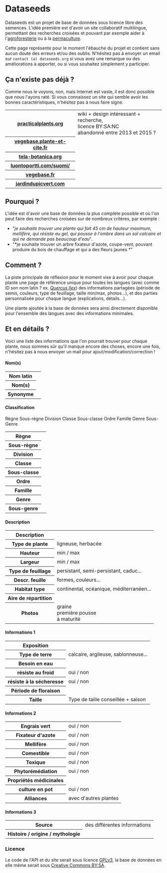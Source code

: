 # Dataseeds

Dataseeds est un projet de base de données sous licence libre des semences. L'idée première est d'avoir un site collaboratif multilingue, permettant des recherches croisées et pouvant par exemple aider à l'[agroforesterie](https://fr.wikipedia.org/wiki/Agroforesterie) ou à la [permaculture](https://fr.wikipedia.org/wiki/Permaculture).

Cette page représente pour le moment l'ébauche du projet et contient sans aucun doute des erreurs et/ou des oublis. N'hésitez pas à envoyer un email sur `contact (a) dataseeds.org` si vous avez une remarque ou des améliorations à apporter, ou si vous souhaitez simplement y participer.

## Ça n'existe pas déjà ?

Comme nous le voyons, non, mais Internet est vaste, il est donc possible que nous l'ayons raté. Si vous connaissez un site qui semble avoir les bonnes caractéristiques, n'hésitez pas à nous faire signe.

<table class="table table-striped table-condensed table-bordered">
<tr>
	<th><a href="http://practicalplants.org">practicalplants.org</a></th>
	<td>wiki + design intéressant + recherche, <br/> licence BY:SA:NC<br/>abandonné entre 2013 et 2015 ?</td>
</tr>
<tr>
	<th><a href="http://www.vegebase.plante-et-cite.fr/vegebase-web/flows/main;jsessionid=2DA6BEA96425407D27BBC9805BB2E467?execution=e1s1">vegebase.plante-et-cite.fr</a></th>
	<td></td>
</tr>
<tr>
	<th><a href="http://www.tela-botanica.org/page:eflore">tela-botanica.org</a></th>
	<td></td>
</tr>
<tr>
	<th><a href="http://www.luontoportti.com/suomi/">luontoportti.com/suomi/</a></th>
	<td></td>
</tr>
<tr>
	<th><a href="http://www.vegebase.fr/vegebase-web/flows/main;jsessionid=A38DEDC12900864D5E03CB59B0700045?execution=e1s2">vegebase.fr</a></th>
	<td></td>
</tr>
<tr>
	<th><a href="http://www.jardindupicvert.com/4daction/w/recherche_de_plantes.rplaniol?session=190mh5sg7ay8f">jardindupicvert.com</a></th>
	<td></td>
</tr>
</table> 

## Pourquoi ?

L'idée est d'avoir une base de données la plus complète possible et où l'on peut faire des recherches croisées sur de nombreux critères, par exemple : 

* "*je souhaite trouver une plante qui fait 45 cm de hauteur maximum, mellifère, qui résiste au gel, qui pousse à l'ombre dans un sol calcaire et qui ne demande pas beaucoup d'eau*".
* "*je souhaite trouver un arbre fixateur d'azote, coupe-vent, pouvant produire du bois de chauffage et qui a des fleurs jaunes *"

## Comment ?

La piste principale de réflexion pour le moment vise à avoir pour chaque plante une page de référence unique pour toutes les langues (avec comme ID son nom latin ? ex. *[Quercus Ilex](https://fr.wikipedia.org/wiki/Ch%C3%AAne)*)  des informations partagées (période de semis, couleurs, type de feuillage, taille min/max, photos...), et des parties personnalisée pour chaque langue (explications, détails...). 

Une plante ajoutée à la base de données sera ainsi directement disponible pour l'ensemble des langues avec des informations minimales.

## Et en détails ?

Voici une liste des informations que l'on pourrait trouver pour chaque plante, nous sommes sûr qu'il manque encore des choses, encore une fois, n'hésitez pas à nous envoyer un mail pour ajout/modification/correction !

#### Nom(s)

<table class="table table-striped table-condensed table-bordered">
<tr><th>Nom latin</th><td></td></tr>
<tr><th>Nom(s)</th><td></td></tr>
<tr><th>Synonyme</th><td></td></tr>
</table>

#### Classification

Règne Sous-règne Division Classe Sous-classe Ordre Famille Genre Sous-Genre


<table class="table table-striped table-condensed table-bordered">
<tr><th>Règne</th><td></td></tr>
<tr><th>Sous-règne</th><td></td></tr>
<tr><th>Division</th><td></td></tr>
<tr><th>Classe</th><td></td></tr>
<tr><th>Sous-classe</th><td></td></tr>
<tr><th>Ordre</th><td></td></tr>
<tr><th>Famille</th><td></td></tr>
<tr><th>Genre</th><td></td></tr>
<tr><th>Sous-genre</th><td></td></tr>
</table>

#### Description

<table class="table table-striped table-condensed table-bordered">
<tr><th>Description</th><td></td></tr>
<tr><th>Type de plante</th><td>ligneuse, herbacée</td></tr>
<tr><th>Hauteur</th><td>min / max</td></tr>
<tr><th>Largeur</th><td>min / max</td></tr>
<tr><th>Type de feuillage</th><td>persistant, semi-persistant, caduc...</td></tr>
<tr><th>Descr. feuille</th><td>formes, couleurs...</td></tr>
<tr><th>Habitat type</th><td>continental, océanique, méditerranéen...</td></tr>
<tr><th>Aire de répartition</th><td></td></tr>
<tr><th>Photos</th><td>graine<br/>première pousse <br/> à maturité</td></tr>

</table>

#### Informations 1

<table class="table table-striped table-condensed table-bordered">
<tr><th>Exposition</th><td></td></tr>
<tr><th>Type de terre</th><td>calcaire, argileuse, sablonneuse...</td></tr>
<tr><th>Besoin en eau</th><td></td></tr>
<tr><th>résiste au froid</th><td>oui / non</td></tr>
<tr><th>résiste à la sécheresse</th><td>oui / non</td></tr>
<tr><th>Période de floraison</th><td></td></tr>
<tr><th>Taille</th><td>Type de taille conseillée + saison</td></tr>
</table>

#### Informations 2

<table class="table table-striped table-condensed table-bordered">
<tr><th>Engrais vert</th><td>oui / non</td></tr>
<tr><th>Fixateur d'azote</th><td>oui / non</td></tr>
<tr><th>Mellifère</th><td>oui / non</td></tr>
<tr><th>Comestible</th><td> oui / non</td></tr>
<tr><th>Toxique</th><td>oui / non</td></tr>
<tr><th>Phytorémédiation</th><td>oui / non</td></tr>
<tr><th>Propriétés médicinales</th><td></td></tr>
<tr><th>culture en pot</th><td>oui / non</td></tr>
<tr><th>Alliances</th><td>avec d'autres plantes</td></tr>
</table>

#### Informations 3


<table class="table table-striped table-condensed table-bordered">
<tr><th>Source</th><td>des différentes informations</td></tr>
<tr><th>Histoire / origine / mythologie</th><td></td></tr>

</table> 





### Licence

Le code de l'API et du site serait sous licence [GPLv3](https://www.gnu.org/licenses/quick-guide-gplv3.fr.html), la base de données en elle même serait sous [Creative Commons BY:SA](https://creativecommons.org/licenses/by-sa/2.0/fr/).


